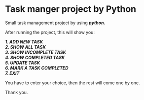 # Task manger project by Python

Small task management project by using _**python.**_

After running the project, this will show you:

_**1\. ADD NEW TASK**_  
_**2\. SHOW ALL TASK**_  
_**3\. SHOW INCOMPLETE TASK**_  
_**4\. SHOW COMPLETED TASK**_  
_**5\. UPDATE TASK**_  
_**6\. MARK A TASK COMPLETED**_  
_**7\. EXIT**_  

You have to enter your choice, then the rest will come one by one.

Thank you.
